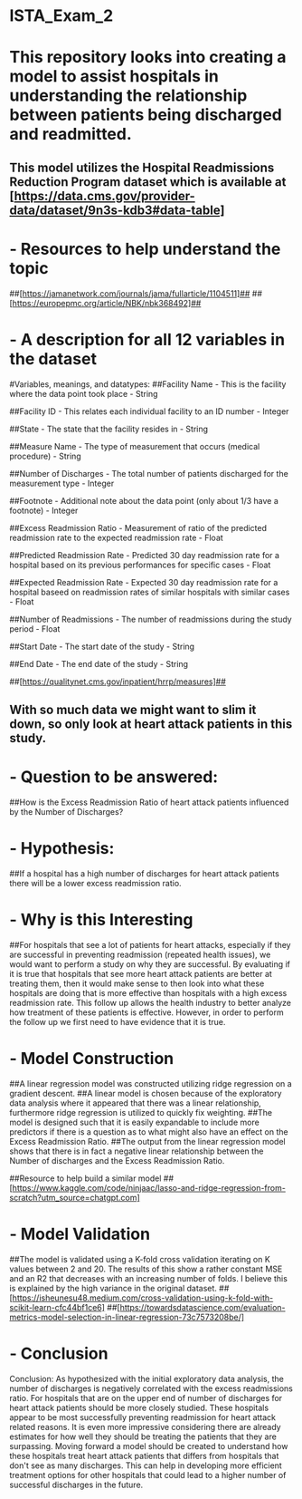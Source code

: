 # ISTA_Exam_2
# This repository looks into creating a model to assist hospitals in understanding the relationship between patients being discharged and readmitted.
## This model utilizes the Hospital Readmissions Reduction Program dataset which is available at [https://data.cms.gov/provider-data/dataset/9n3s-kdb3#data-table]


# - Resources to help understand the topic
##[https://jamanetwork.com/journals/jama/fullarticle/1104511]##
##[https://europepmc.org/article/NBK/nbk368492]##


# - A description for all 12 variables in the dataset
#Variables, meanings, and datatypes:
##Facility Name - This is the facility where the data point took place - String

##Facility ID - This relates each individual facility to an ID number - Integer

##State - The state that the facility resides in - String

##Measure Name - The type of measurement that occurs (medical procedure) - String

##Number of Discharges - The total number of patients discharged for the measurement type - Integer

##Footnote - Additional note about the data point (only about 1/3 have a footnote) - Integer

##Excess Readmission Ratio - Measurement of ratio of the predicted readmission rate to the expected readmission rate - Float

##Predicted Readmission Rate - Predicted 30 day readmission rate for a hospital based on its previous performances for specific cases - Float

##Expected Readmission Rate - Expected 30 day readmission rate for a hospital baseed on readmission rates of similar hospitals with similar cases - Float

##Number of Readmissions - The number of readmissions during the study period - Float

##Start Date - The start date of the study - String

##End Date - The end date of the study - String

##[https://qualitynet.cms.gov/inpatient/hrrp/measures]##


## With so much data we might want to slim it down, so only look at heart attack patients in this study.


# - Question to be answered:
##How is the Excess Readmission Ratio of heart attack patients influenced by the Number of Discharges?

# - Hypothesis:
##If a hospital has a high number of discharges for heart attack patients there will be a lower excess readmission ratio.


# - Why is this Interesting
##For hospitals that see a lot of patients for heart attacks, especially if they are successful in preventing readmission (repeated health issues), we would want to perform a study on why they are successful. By evaluating if it is true that hospitals that see more heart attack patients are better at treating them, then it would make sense to then look into what these hospitals are doing that is more effective than hospitals with a high excess readmission rate. This follow up allows the health industry to better analyze how treatment of these patients is effective. However, in order to perform the follow up we first need to have evidence that it is true.


# - Model Construction
##A linear regression model was constructed utilizing ridge regression on a gradient descent. 
##A linear model is chosen because of the exploratory data analysis where it appeared that there was a linear relationship, furthermore ridge regression is utilized to quickly fix weighting.
##The model is designed such that it is easily expandable to include more predictors if there is a question as to what might also have an effect on the Excess Readmission Ratio.
##The output from the linear regression model shows that there is in fact a negative linear relationship between the Number of discharges and the Excess Readmission Ratio.

##Resource to help build a similar model
##[https://www.kaggle.com/code/ninjaac/lasso-and-ridge-regression-from-scratch?utm_source=chatgpt.com]


# - Model Validation
##The model is validated using a K-fold cross validation iterating on K values between 2 and 20. The results of this show a rather constant MSE and an R2 that decreases with an increasing number of folds. I believe this is explained by the high variance in the original dataset.
##[https://isheunesu48.medium.com/cross-validation-using-k-fold-with-scikit-learn-cfc44bf1ce6]
##[https://towardsdatascience.com/evaluation-metrics-model-selection-in-linear-regression-73c7573208be/]


# - Conclusion
Conclusion:
As hypothesized with the initial exploratory data analysis, the number of discharges is negatively correlated with the excess readmissions ratio. For hospitals that are on the upper end of number of discharges for heart attack patients should be more closely studied. These hospitals appear to be most successfully preventing readmission for heart attack related reasons. It is even more impressive considering there are already estimates for how well they should be treating the patients that they are surpassing. Moving forward a model should be created to understand how these hospitals treat heart attack patients that differs from hospitals that don't see as many discharges. This can help in developing more efficient treatment options for other hospitals that could lead to a higher number of successful discharges in the future.
